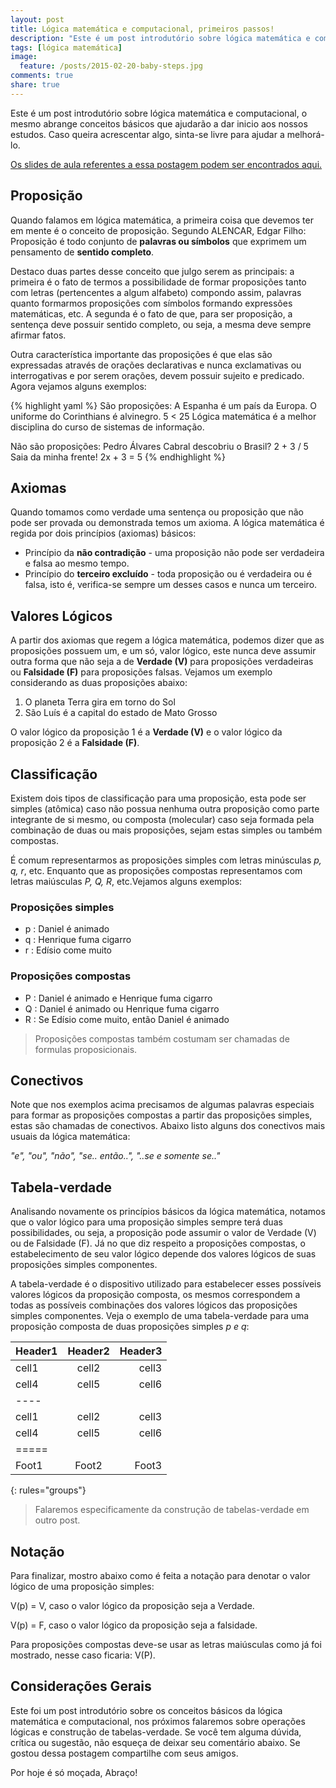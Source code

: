 ```yaml
---
layout: post
title: Lógica matemática e computacional, primeiros passos!
description: "Este é um post introdutório sobre lógica matemática e computacional, o mesmo abrange conceitos básicos que ajudarão a dar inicio aos nossos estudos."
tags: [lógica matemática]
image:
  feature: /posts/2015-02-20-baby-steps.jpg
comments: true
share: true
---
```


Este é um post introdutório sobre lógica matemática e computacional, o mesmo abrange conceitos básicos que ajudarão a dar inicio aos nossos estudos. Caso queira acrescentar algo, sinta-se livre para ajudar a melhorá-lo.


<div xmlns:cc="http://creativecommons.org/ns#" xmlns:dct="http://purl.org/dc/terms/" about="http://subtlepatterns.com" class="notice"><a href="https://speakerdeck.com/adrianoviana/logica-matematica-e-computacional-primeiros-passos" rel="bookmark">Os slides de aula referentes a essa postagem podem ser encontrados aqui.</a></div>


## Proposição

Quando falamos em lógica matemática, a primeira coisa que devemos ter em mente é o conceito de proposição. Segundo ALENCAR, Edgar Filho: Proposição é todo conjunto de __palavras ou símbolos__ que exprimem um pensamento de __sentido completo__.

Destaco duas partes desse conceito que julgo serem as principais: a primeira é o fato de termos a possibilidade de formar proposições tanto com letras (pertencentes a  algum alfabeto) compondo assim, palavras quanto formarmos proposições com símbolos formando expressões matemáticas, etc.  A segunda é o fato de que, para ser proposição, a sentença deve possuir sentido completo, ou seja, a mesma deve sempre afirmar fatos.

Outra característica importante das proposições é que elas são expressadas através de orações declarativas e nunca exclamativas ou interrogativas e por serem orações, devem possuir sujeito e predicado.  Agora vejamos alguns exemplos:

{% highlight yaml %}
São proposições:
  A Espanha é um país da Europa.
  O uniforme do Corinthians é alvinegro.
  5 < 25
  Lógica matemática é a melhor disciplina do curso de sistemas de informação.

Não são proposições:
  Pedro Álvares Cabral descobriu o Brasil?
  2 + 3 / 5
  Saia da minha frente!
  2x + 3 = 5
{% endhighlight %}

## Axiomas

Quando tomamos como verdade uma sentença ou proposição que não pode ser provada ou demonstrada temos um axioma. A lógica matemática é regida por dois princípios (axiomas) básicos:

* Princípio da __não contradição__ - uma proposição não pode ser verdadeira e falsa ao mesmo tempo.
* Princípio do __terceiro excluído__ - toda proposição ou é verdadeira ou é falsa, isto é, verifica-se sempre um desses casos e nunca um terceiro.

## Valores Lógicos

A partir dos axiomas que regem a lógica matemática, podemos dizer que as proposições possuem um, e um só, valor lógico, este nunca deve assumir outra forma que não seja a de __Verdade (V)__ para proposições verdadeiras ou __Falsidade (F)__ para proposições falsas. Vejamos um exemplo considerando as duas proposições abaixo:

1.  O planeta Terra gira em torno do Sol
2.  São Luís é a capital do estado de Mato Grosso

O valor lógico da proposição 1 é a __Verdade (V)__ e o valor lógico da proposição 2 é a __Falsidade (F)__.

## Classificação

Existem dois tipos de classificação para uma proposição, esta pode ser simples (atômica) caso não possua nenhuma outra proposição como parte integrante de si mesmo, ou composta (molecular) caso seja formada pela combinação de duas ou mais proposições, sejam estas simples ou também compostas. 

É comum representarmos as proposições simples com letras minúsculas *p, q, r*, etc. Enquanto que as proposições compostas representamos com letras maiúsculas *P, Q, R*, etc.Vejamos alguns exemplos:

### Proposições simples

* p : Daniel é animado
* q :  Henrique fuma cigarro
* r : Edísio come muito

### Proposições compostas

* P : Daniel é animado e Henrique fuma cigarro 
* Q : Daniel é animado ou Henrique fuma cigarro
* R : Se Edísio come muito, então Daniel é animado

> Proposições compostas também costumam ser chamadas de formulas proposicionais.

## Conectivos

Note que nos exemplos acima precisamos de algumas palavras especiais para formar as proposições compostas a partir das proposições simples, estas são chamadas de conectivos. Abaixo listo alguns dos conectivos mais usuais da lógica matemática:

*"e", "ou", "não", "se.. então..", "..se e somente se.."*

## Tabela-verdade

Analisando novamente os princípios básicos da lógica matemática, notamos que o valor lógico para uma proposição simples sempre terá duas possibilidades, ou seja,  a proposição pode assumir o valor de Verdade (V) ou de Falsidade (F). Já no que diz respeito a proposições compostas, o estabelecimento de seu valor lógico depende dos valores lógicos de suas proposições simples componentes. 

A tabela-verdade é o dispositivo utilizado para estabelecer esses possíveis valores lógicos da proposição composta, os mesmos correspondem a todas as possíveis combinações dos valores lógicos das proposições simples componentes. Veja o exemplo de uma tabela-verdade para uma proposição composta de duas proposições simples *p e q*:

| Header1 | Header2 | Header3 |
|:--------|:-------:|--------:|
| cell1   | cell2   | cell3   |
| cell4   | cell5   | cell6   |
|----
| cell1   | cell2   | cell3   |
| cell4   | cell5   | cell6   |
|=====
| Foot1   | Foot2   | Foot3
{: rules="groups"}

> Falaremos especificamente da construção de tabelas-verdade em outro post.

## Notação

Para finalizar, mostro abaixo como é feita a notação para denotar o valor lógico de uma proposição simples:

V(p) = V, caso o valor lógico da proposição seja a Verdade.

V(p) = F, caso o valor lógico da proposição seja a falsidade.

Para proposições compostas deve-se usar as letras maiúsculas como já foi mostrado, nesse caso ficaria: V(P).

## Considerações Gerais

Este foi um post introdutório sobre os conceitos básicos da lógica matemática e computacional, nos próximos falaremos sobre operações lógicas e construção de tabelas-verdade. Se você tem alguma dúvida, crítica ou sugestão, não esqueça de deixar seu comentário abaixo. Se gostou dessa postagem compartilhe com seus amigos. 

Por hoje é só moçada, Abraço!
